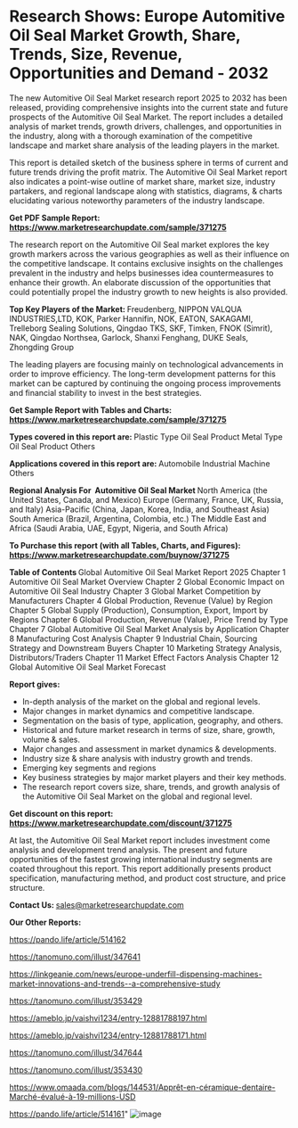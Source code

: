 # Research Shows: Europe Automitive Oil Seal Market Growth, Share, Trends, Size, Revenue, Opportunities and Demand - 2032

The new Automitive Oil Seal Market research report 2025 to 2032 has been released, providing comprehensive insights into the current state and future prospects of the Automitive Oil Seal Market. The report includes a detailed analysis of market trends, growth drivers, challenges, and opportunities in the industry, along with a thorough examination of the competitive landscape and market share analysis of the leading players in the market.

This report is detailed sketch of the business sphere in terms of current and future trends driving the profit matrix. The Automitive Oil Seal Market report also indicates a point-wise outline of market share, market size, industry partakers, and regional landscape along with statistics, diagrams, &amp; charts elucidating various noteworthy parameters of the industry landscape.

<strong><b>Get PDF Sample Report: <a href=https://www.marketresearchupdate.com/sample/371275>https://www.marketresearchupdate.com/sample/371275</a></b></strong>

The research report on the Automitive Oil Seal market explores the key growth markers across the various geographies as well as their influence on the competitive landscape. It contains exclusive insights on the challenges prevalent in the industry and helps businesses idea countermeasures to enhance their growth. An elaborate discussion of the opportunities that could potentially propel the industry growth to new heights is also provided.

<strong><b>Top Key Players of the Market:
</b></strong>Freudenberg, NIPPON VALQUA INDUSTRIES,LTD, KOK, Parker Hannifin, NOK, EATON, SAKAGAMI, Trelleborg Sealing Solutions, Qingdao TKS, SKF, Timken, FNOK (Simrit), NAK, Qingdao Northsea, Garlock, Shanxi Fenghang, DUKE Seals, Zhongding Group<strong><b>
</b></strong>

The leading players are focusing mainly on technological advancements in order to improve efficiency. The long-term development patterns for this market can be captured by continuing the ongoing process improvements and financial stability to invest in the best strategies.

<strong><b>Get Sample Report with Tables and Charts: <a href=https://www.marketresearchupdate.com/sample/371275>https://www.marketresearchupdate.com/sample/371275</a></b></strong>

<strong><b>Types covered in this report are:
</b></strong>Plastic Type Oil Seal Product
Metal Type Oil Seal Product
Others<strong><b>
</b></strong>

<strong><b>Applications covered in this report are:
</b></strong>Automobile
Industrial Machine
Others<strong><b>
</b></strong>

<strong><b>Regional Analysis For  Automitive Oil Seal Market</b></strong><strong><b>
</b></strong>North America (the United States, Canada, and Mexico)
Europe (Germany, France, UK, Russia, and Italy)
Asia-Pacific (China, Japan, Korea, India, and Southeast Asia)
South America (Brazil, Argentina, Colombia, etc.)
The Middle East and Africa (Saudi Arabia, UAE, Egypt, Nigeria, and South Africa)

<strong><b>To Purchase this report (with all Tables, Charts, and Figures): <a href=https://www.marketresearchupdate.com/buynow/371275>https://www.marketresearchupdate.com/buynow/371275</a></b></strong>

<strong><b>Table of Contents</b></strong><strong><b>
</b></strong>Global Automitive Oil Seal Market Report 2025
Chapter 1 Automitive Oil Seal Market Overview
Chapter 2 Global Economic Impact on Automitive Oil Seal Industry
Chapter 3 Global Market Competition by Manufacturers
Chapter 4 Global Production, Revenue (Value) by Region
Chapter 5 Global Supply (Production), Consumption, Export, Import by Regions
Chapter 6 Global Production, Revenue (Value), Price Trend by Type
Chapter 7 Global Automitive Oil Seal Market Analysis by Application
Chapter 8 Manufacturing Cost Analysis
Chapter 9 Industrial Chain, Sourcing Strategy and Downstream Buyers
Chapter 10 Marketing Strategy Analysis, Distributors/Traders
Chapter 11 Market Effect Factors Analysis
Chapter 12 Global Automitive Oil Seal Market Forecast

<strong><b>Report gives:</b></strong>

- In-depth analysis of the market on the global and regional levels.
- Major changes in market dynamics and competitive landscape.
- Segmentation on the basis of type, application, geography, and others.
- Historical and future market research in terms of size, share, growth, volume &amp; sales.
- Major changes and assessment in market dynamics &amp; developments.
- Industry size &amp; share analysis with industry growth and trends.
- Emerging key segments and regions
- Key business strategies by major market players and their key methods.
- The research report covers size, share, trends, and growth analysis of the Automitive Oil Seal Market on the global and regional level.

<strong><b>Get discount on this report: <a href=https://www.marketresearchupdate.com/discount/371275>https://www.marketresearchupdate.com/discount/371275</a></b></strong>

At last, the Automitive Oil Seal Market report includes investment come analysis and development trend analysis. The present and future opportunities of the fastest growing international industry segments are coated throughout this report. This report additionally presents product specification, manufacturing method, and product cost structure, and price structure.

<strong><b>Contact Us:
</b></strong>sales@marketresearchupdate.com

<strong>Our Other Reports:</strong>

<a href=https://pando.life/article/514162>https://pando.life/article/514162</a>

<a href=https://tanomuno.com/illust/347641>https://tanomuno.com/illust/347641</a>

<a href=https://linkgeanie.com/news/europe-underfill-dispensing-machines-market-innovations-and-trends--a-comprehensive-study>https://linkgeanie.com/news/europe-underfill-dispensing-machines-market-innovations-and-trends--a-comprehensive-study</a>

<a href=https://tanomuno.com/illust/353429>https://tanomuno.com/illust/353429</a>

<a href=https://ameblo.jp/vaishvi1234/entry-12881788197.html>https://ameblo.jp/vaishvi1234/entry-12881788197.html</a>

<a href=https://ameblo.jp/vaishvi1234/entry-12881788171.html>https://ameblo.jp/vaishvi1234/entry-12881788171.html</a>

<a href=https://tanomuno.com/illust/347644>https://tanomuno.com/illust/347644</a>

<a href=https://tanomuno.com/illust/353430>https://tanomuno.com/illust/353430</a>

<a href=https://www.omaada.com/blogs/144531/Apprêt-en-céramique-dentaire-Marché-évalué-à-19-millions-USD>https://www.omaada.com/blogs/144531/Apprêt-en-céramique-dentaire-Marché-évalué-à-19-millions-USD</a>

<a href=https://pando.life/article/514161>https://pando.life/article/514161</a>"
![image](https://github.com/user-attachments/assets/23799eb2-c3b9-4898-8eee-b7b49b42da33)
